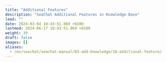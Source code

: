 ```yaml
---
title: "Additional Features"
description: "SeaChat Additional Features in Knowledge Base"
lead: ""
date: 2024-03-04 10:43:51.069 +0100
lastmod: 2024-06-17 10:43:51.069 +0100
weight: 39
draft: false
images: []
aliases:
  - /en/seachat/seachat-manual/03-add-knowledge/10-additional-feature/
---
```

